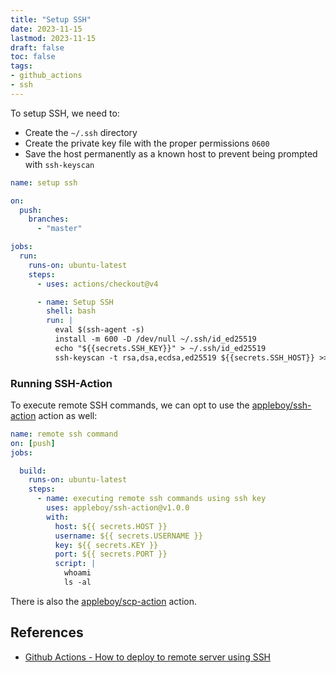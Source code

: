 ```yaml
---
title: "Setup SSH"
date: 2023-11-15
lastmod: 2023-11-15
draft: false
toc: false
tags:
- github_actions
- ssh
---
```


To setup SSH, we need to:
- Create the `~/.ssh` directory
- Create the private key file with the proper permissions `0600`
- Save the host permanently as a known host to prevent being prompted with `ssh-keyscan`

```yml
name: setup ssh

on:
  push:
    branches:
	  - "master"

jobs:
  run:
    runs-on: ubuntu-latest
    steps:
      - uses: actions/checkout@v4

      - name: Setup SSH
        shell: bash
        run: |
          eval $(ssh-agent -s)
          install -m 600 -D /dev/null ~/.ssh/id_ed25519
          echo "${{secrets.SSH_KEY}}" > ~/.ssh/id_ed25519
          ssh-keyscan -t rsa,dsa,ecdsa,ed25519 ${{secrets.SSH_HOST}} >> ~/.ssh/known_hosts
```

### Running SSH-Action
To execute remote SSH commands, we can opt to use the [appleboy/ssh-action](https://github.com/appleboy/ssh-action) action as well:

```yml
name: remote ssh command
on: [push]
jobs:

  build:
    runs-on: ubuntu-latest
    steps:
	  - name: executing remote ssh commands using ssh key
	    uses: appleboy/ssh-action@v1.0.0
	    with:
	      host: ${{ secrets.HOST }}
	      username: ${{ secrets.USERNAME }}
	      key: ${{ secrets.KEY }}
	      port: ${{ secrets.PORT }}
	      script: |
		    whoami
		    ls -al
```

There is also the [appleboy/scp-action](https://github.com/appleboy/scp-action) action.

## References
- [Github Actions - How to deploy to remote server using SSH](https://stackoverflow.com/questions/60477061/github-actions-how-to-deploy-to-remote-server-using-ssh)
